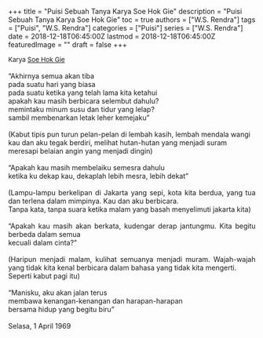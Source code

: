 +++
title = "Puisi Sebuah Tanya Karya Soe Hok Gie"
description = "Puisi Sebuah Tanya Karya Soe Hok Gie"
toc = true
authors = ["W.S. Rendra"]
tags = ["Puisi", "W.S. Rendra"]
categories = ["Puisi"]
series = ["W.S. Rendra"]
date = 2018-12-18T06:45:00Z
lastmod = 2018-12-18T06:45:00Z
featuredImage = ""
draft = false
+++

<div style="text-align: justify;">
<div style="font-size: small;">Karya <a href="/authors/soe-hok-gie/" target="_blank">Soe Hok Gie</a></div><br />
“Akhirnya semua akan tiba<br />pada suatu hari yang biasa<br />pada suatu ketika yang telah lama kita ketahui<br />apakah kau masih berbicara selembut dahulu?<br />memintaku minum susu dan tidur yang lelap?<br />sambil membenarkan letak leher kemejaku”<br /><br />(Kabut tipis pun turun pelan-pelan di lembah kasih, lembah mendala wangi<br />kau dan aku tegak berdiri, melihat hutan-hutan yang menjadi suram<br />meresapi belaian angin yang menjadi dingin)<br /><br />“Apakah kau masih membelaiku semesra dahulu<br />ketika ku dekap kau, dekaplah lebih mesra, lebih dekat”<br /><br />(Lampu-lampu berkelipan di Jakarta yang sepi, kota kita berdua, yang tua dan terlena dalam mimpinya. Kau dan aku berbicara.<br />Tanpa kata, tanpa suara ketika malam yang basah menyelimuti jakarta kita)<br /><br />“Apakah kau masih akan berkata, kudengar derap jantungmu. Kita begitu berbeda dalam semua<br />kecuali dalam cinta?”<br /><br />(Haripun menjadi malam, kulihat semuanya menjadi muram. Wajah-wajah yang tidak kita kenal berbicara dalam bahasa yang tidak kita mengerti.<br />Seperti kabut pagi itu)<br /><br />“Manisku, aku akan jalan terus<br />membawa kenangan-kenangan dan harapan-harapan<br />bersama hidup yang begitu biru”<br /><br />Selasa, 1 April 1969</div>
